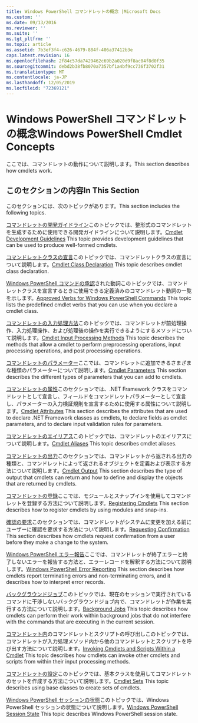 ```yaml
---
title: Windows PowerShell コマンドレットの概念 |Microsoft Docs
ms.custom: ''
ms.date: 09/13/2016
ms.reviewer: ''
ms.suite: ''
ms.tgt_pltfrm: ''
ms.topic: article
ms.assetid: 7b3ef3f4-c626-4679-884f-406a37412b3e
caps.latest.revision: 16
ms.openlocfilehash: 2f84c57da7429462c69b2a020d9f8ac04f8d0f35
ms.sourcegitcommit: debd2b38fb8070a7357bf1a4bf9cc736f3702f31
ms.translationtype: MT
ms.contentlocale: ja-JP
ms.lasthandoff: 12/05/2019
ms.locfileid: "72369121"
---
```

# <a name="windows-powershell-cmdlet-concepts"></a><span data-ttu-id="aabe8-102">Windows PowerShell コマンドレットの概念</span><span class="sxs-lookup"><span data-stu-id="aabe8-102">Windows PowerShell Cmdlet Concepts</span></span>

<span data-ttu-id="aabe8-103">ここでは、コマンドレットの動作について説明します。</span><span class="sxs-lookup"><span data-stu-id="aabe8-103">This section describes how cmdlets work.</span></span>

## <a name="in-this-section"></a><span data-ttu-id="aabe8-104">このセクションの内容</span><span class="sxs-lookup"><span data-stu-id="aabe8-104">In This Section</span></span>

<span data-ttu-id="aabe8-105">このセクションには、次のトピックがあります。</span><span class="sxs-lookup"><span data-stu-id="aabe8-105">This section includes the following topics.</span></span>

<span data-ttu-id="aabe8-106">[コマンドレットの開発ガイドライン](./cmdlet-development-guidelines.md)このトピックでは、整形式のコマンドレットを生成するために使用できる開発ガイドラインについて説明します。</span><span class="sxs-lookup"><span data-stu-id="aabe8-106">[Cmdlet Development Guidelines](./cmdlet-development-guidelines.md) This topic provides development guidelines that can be used to produce well-formed cmdlets.</span></span>

<span data-ttu-id="aabe8-107">[コマンドレットクラスの宣言](./cmdlet-class-declaration.md)このトピックでは、コマンドレットクラスの宣言について説明します。</span><span class="sxs-lookup"><span data-stu-id="aabe8-107">[Cmdlet Class Declaration](./cmdlet-class-declaration.md) This topic describes cmdlet class declaration.</span></span>

<span data-ttu-id="aabe8-108">[Windows PowerShell コマンドの承認](./approved-verbs-for-windows-powershell-commands.md)された動詞このトピックでは、コマンドレットクラスを宣言するときに使用できる定義済みのコマンドレット動詞の一覧を示します。</span><span class="sxs-lookup"><span data-stu-id="aabe8-108">[Approved Verbs for Windows PowerShell Commands](./approved-verbs-for-windows-powershell-commands.md) This topic lists the predefined cmdlet verbs that you can use when you declare a cmdlet class.</span></span>

<span data-ttu-id="aabe8-109">[コマンドレットの入力処理方法](./cmdlet-input-processing-methods.md)このトピックでは、コマンドレットが前処理操作、入力処理操作、および処理後の操作を実行できるようにするメソッドについて説明します。</span><span class="sxs-lookup"><span data-stu-id="aabe8-109">[Cmdlet Input Processing Methods](./cmdlet-input-processing-methods.md) This topic describes the methods that allow a cmdlet to perform preprocessing operations, input processing operations, and post processing operations.</span></span>

<span data-ttu-id="aabe8-110">[コマンドレットのパラメーター](./cmdlet-parameters.md)ここでは、コマンドレットに追加できるさまざまな種類のパラメーターについて説明します。</span><span class="sxs-lookup"><span data-stu-id="aabe8-110">[Cmdlet Parameters](./cmdlet-parameters.md) This section describes the different types of parameters that you can add to cmdlets.</span></span>

<span data-ttu-id="aabe8-111">[コマンドレットの属性](./cmdlet-attributes.md)このセクションでは、.NET Framework クラスをコマンドレットとして宣言し、フィールドをコマンドレットパラメーターとして宣言し、パラメーターの入力検証規則を宣言するために使用する属性について説明します。</span><span class="sxs-lookup"><span data-stu-id="aabe8-111">[Cmdlet Attributes](./cmdlet-attributes.md) This section describes the attributes that are used to declare .NET Framework classes as cmdlets, to declare fields as cmdlet parameters, and to declare input validation rules for parameters.</span></span>

<span data-ttu-id="aabe8-112">[コマンドレットのエイリアス](./cmdlet-aliases.md)このトピックでは、コマンドレットのエイリアスについて説明します。</span><span class="sxs-lookup"><span data-stu-id="aabe8-112">[Cmdlet Aliases](./cmdlet-aliases.md) This topic describes cmdlet aliases.</span></span>

<span data-ttu-id="aabe8-113">[コマンドレットの出力](./cmdlet-output.md)このセクションでは、コマンドレットから返される出力の種類と、コマンドレットによって返されるオブジェクトを定義および表示する方法について説明します。</span><span class="sxs-lookup"><span data-stu-id="aabe8-113">[Cmdlet Output](./cmdlet-output.md) This section describes the type of output that cmdlets can return and how to define and display the objects that are returned by cmdlets.</span></span>

<span data-ttu-id="aabe8-114">[コマンドレットの登録](./modules-and-snap-ins.md)ここでは、モジュールとスナップインを使用してコマンドレットを登録する方法について説明します。</span><span class="sxs-lookup"><span data-stu-id="aabe8-114">[Registering Cmdlets](./modules-and-snap-ins.md) This section describes how to register cmdlets by using modules and snap-ins.</span></span>

<span data-ttu-id="aabe8-115">[確認の要求](./requesting-confirmation-from-cmdlets.md)このセクションでは、コマンドレットがシステムに変更を加える前にユーザーに確認を要求する方法について説明します。</span><span class="sxs-lookup"><span data-stu-id="aabe8-115">[Requesting Confirmation](./requesting-confirmation-from-cmdlets.md) This section describes how cmdlets request confirmation from a user before they make a change to the system.</span></span>

<span data-ttu-id="aabe8-116">[Windows PowerShell エラー報告](./error-reporting-concepts.md)ここでは、コマンドレットが終了エラーと終了しないエラーを報告する方法と、エラーレコードを解釈する方法について説明します。</span><span class="sxs-lookup"><span data-stu-id="aabe8-116">[Windows PowerShell Error Reporting](./error-reporting-concepts.md) This section describes how cmdlets report terminating errors and non-terminating errors, and it describes how to interpret error records.</span></span>

<span data-ttu-id="aabe8-117">[バックグラウンドジョブ](./background-jobs.md)このトピックでは、現在のセッションで実行されているコマンドに干渉しないバックグラウンドジョブ内で、コマンドレットが作業を実行する方法について説明します。</span><span class="sxs-lookup"><span data-stu-id="aabe8-117">[Background Jobs](./background-jobs.md) This topic describes how cmdlets can perform their work within background jobs that do not interfere with the commands that are executing in the current session.</span></span>

<span data-ttu-id="aabe8-118">[コマンドレット内](./invoking-cmdlets-and-scripts-within-a-cmdlet.md)のコマンドレットとスクリプトの呼び出しこのトピックでは、コマンドレットが入力処理メソッド内から他のコマンドレットとスクリプトを呼び出す方法について説明します。</span><span class="sxs-lookup"><span data-stu-id="aabe8-118">[Invoking Cmdlets and Scripts Within a Cmdlet](./invoking-cmdlets-and-scripts-within-a-cmdlet.md) This topic describes how cmdlets can invoke other cmdlets and scripts from within their input processing methods.</span></span>

<span data-ttu-id="aabe8-119">[コマンドレットの設定](./cmdlet-sets.md)このトピックでは、基本クラスを使用してコマンドレットのセットを作成する方法について説明します。</span><span class="sxs-lookup"><span data-stu-id="aabe8-119">[Cmdlet Sets](./cmdlet-sets.md) This topic describes using base classes to create sets of cmdlets.</span></span>

<span data-ttu-id="aabe8-120">[Windows PowerShell セッションの状態](./windows-powershell-session-state.md)このトピックでは、Windows PowerShell セッションの状態について説明します。</span><span class="sxs-lookup"><span data-stu-id="aabe8-120">[Windows PowerShell Session State](./windows-powershell-session-state.md) This topic describes Windows PowerShell session state.</span></span>
